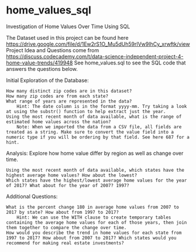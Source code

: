 # home_values_sql
Investigation of Home Values Over Time Using SQL

The Dataset used in this project can be found here https://drive.google.com/file/d/1Ew2rS1O_Mu5dUh59rlVw9IhCy_xrwftk/view
Project Idea and Questions come from https://discuss.codecademy.com/t/data-science-independent-project-4-home-value-trends/419948
See home_values.sql to see the SQL code that answers the questions below.

Initial Exploration of the Database:

    How many distinct zip codes are in this dataset?
    How many zip codes are from each state?
    What range of years are represented in the data?
        Hint: The date column is in the format yyyy-mm. Try taking a look at using the substr() function to help extract just the year.
    Using the most recent month of data available, what is the range of estimated home values across the nation?
        Note: When we imported the data from a CSV file, all fields are treated as a string. Make sure to convert the value field into a numeric type if you will be ordering by that field. See here 687 for a hint.

Analysis: Explore how home value differ by region as well as change over time.

    Using the most recent month of data available, which states have the highest average home values? How about the lowest?
    Which states have the highest/lowest average home values for the year of 2017? What about for the year of 2007? 1997?

Additional Questions:

    What is the percent change 180 in average home values from 2007 to 2017 by state? How about from 1997 to 2017?
        Hint: We can use the WITH clause to create temporary tables containing the average home values for each of those years, then join them together to compare the change over time.
    How would you describe the trend in home values for each state from 1997 to 2017? How about from 2007 to 2017? Which states would you recommend for making real estate investments?
